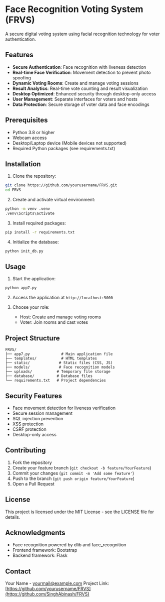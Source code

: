 # Face Recognition Voting System (FRVS)

A secure digital voting system using facial recognition technology for voter authentication.

## Features

- **Secure Authentication**: Face recognition with liveness detection
- **Real-time Face Verification**: Movement detection to prevent photo spoofing
- **Dynamic Voting Rooms**: Create and manage voting sessions
- **Result Analytics**: Real-time vote counting and result visualization
- **Desktop Optimized**: Enhanced security through desktop-only access
- **User Management**: Separate interfaces for voters and hosts
- **Data Protection**: Secure storage of voter data and face encodings

## Prerequisites

- Python 3.8 or higher
- Webcam access
- Desktop/Laptop device (Mobile devices not supported)
- Required Python packages (see requirements.txt)

## Installation

1. Clone the repository:
```bash
git clone https://github.com/yourusername/FRVS.git
cd FRVS
```

2. Create and activate virtual environment:
```bash
python -m venv .venv
.venv\Scripts\activate
```

3. Install required packages:
```bash
pip install -r requirements.txt
```

4. Initialize the database:
```bash
python init_db.py
```

## Usage

1. Start the application:
```bash
python app7.py
```

2. Access the application at `http://localhost:5000`

3. Choose your role:
   - Host: Create and manage voting rooms
   - Voter: Join rooms and cast votes

## Project Structure

```
FRVS/
├── app7.py              # Main application file
├── templates/           # HTML templates
├── static/             # Static files (CSS, JS)
├── models/             # Face recognition models
├── uploads/           # Temporary file storage
├── database/          # Database files
└── requirements.txt   # Project dependencies
```

## Security Features

- Face movement detection for liveness verification
- Secure session management
- SQL injection prevention
- XSS protection
- CSRF protection
- Desktop-only access

## Contributing

1. Fork the repository
2. Create your feature branch (`git checkout -b feature/YourFeature`)
3. Commit your changes (`git commit -m 'Add some feature'`)
4. Push to the branch (`git push origin feature/YourFeature`)
5. Open a Pull Request

## License

This project is licensed under the MIT License - see the LICENSE file for details.

## Acknowledgments

- Face recognition powered by dlib and face_recognition
- Frontend framework: Bootstrap
- Backend framework: Flask

## Contact

Your Name - yourmail@example.com
Project Link: [https://github.com/yourusername/FRVS](https://github.com/SinghAbinash/FRVS)
